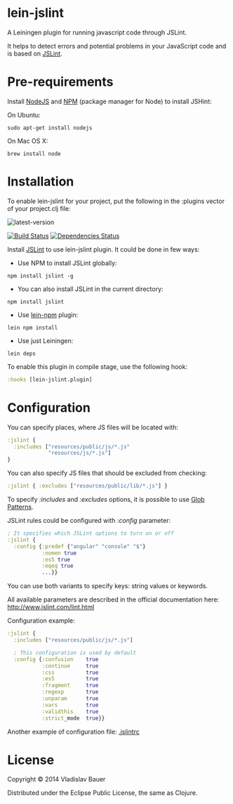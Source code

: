 lein-jslint
===========

A Leiningen plugin for running javascript code through JSLint.

It helps to detect errors and potential problems in your JavaScript code and is based on [JSLint](https://github.com/reid/node-jslint).


Pre-requirements
================

Install [NodeJS](http://nodejs.org/) and [NPM](https://github.com/npm/npm) (package manager for Node) to install JSHint:

On Ubuntu:
```
sudo apt-get install nodejs
```
On Mac OS X:
```
brew install node
```


Installation
============


To enable lein-jslint for your project, put the following in the :plugins vector of your project.clj file:

![latest-version](https://clojars.org/lein-jslint/latest-version.svg)

[![Build Status](https://travis-ci.org/vbauer/lein-jslint.svg?branch=master)](https://travis-ci.org/vbauer/lein-jslint)
[![Dependencies Status](http://jarkeeper.com/vbauer/lein-jslint/status.png)](http://jarkeeper.com/vbauer/lein-jslint)

Install [JSLint](https://www.npmjs.org/package/jslint) to use lein-jslint plugin. It could be done in few ways:

- Use NPM to install JSLint globally:
```
npm install jslint -g
```
- You can also install JSLint in the current directory:
```
npm install jslint
```
- Use [lein-npm](https://github.com/bodil/lein-npm) plugin:
```
lein npm install
```
- Use just Leiningen:
```
lein deps
```

To enable this plugin in compile stage, use the following hook:
```clojure
:hooks [lein-jslint.plugin]
```


Configuration
=============

You can specify places, where JS files will be located with:
```clojure
:jslint {
  :includes ["resources/public/js/*.js"
             "resources/js/*.js"]
}
```

You can also specify JS files that should be excluded from checking:
```clojure
:jslint { :excludes ["resources/public/lib/*.js"] }
```

To specify *:includes* and *:excludes* options, it is possible to use <a href="http://en.wikipedia.org/wiki/Glob_(programming)">Glob Patterns</a>.

JSLint rules could be configured with *:config* parameter:
```clojure
; It specifies which JSLint options to turn on or off
:jslint {
  :config {:predef {"angular" "console" "$"}
           :nomen true
           :es5 true
           :eqeq true
           ...}}
```

You can use both variants to specify keys: string values or keywords.

All available parameters are described in the official documentation here: http://www.jslint.com/lint.html

Configuration example:
```clojure
:jslint {
  :includes ["resources/public/js/*.js"]

  ; This configuration is used by default
  :config {:confusion    true
           :continue     true
           :css          true
           :es5          true
           :fragment     true
           :regexp       true
           :unparam      true
           :vars         true
           :validthis    true
           :strict_mode  true}}
```
Another example of configuration file: [.jslintrc](https://gist.github.com/irae/2764095)


License
=======

Copyright © 2014 Vladislav Bauer

Distributed under the Eclipse Public License, the same as Clojure.
